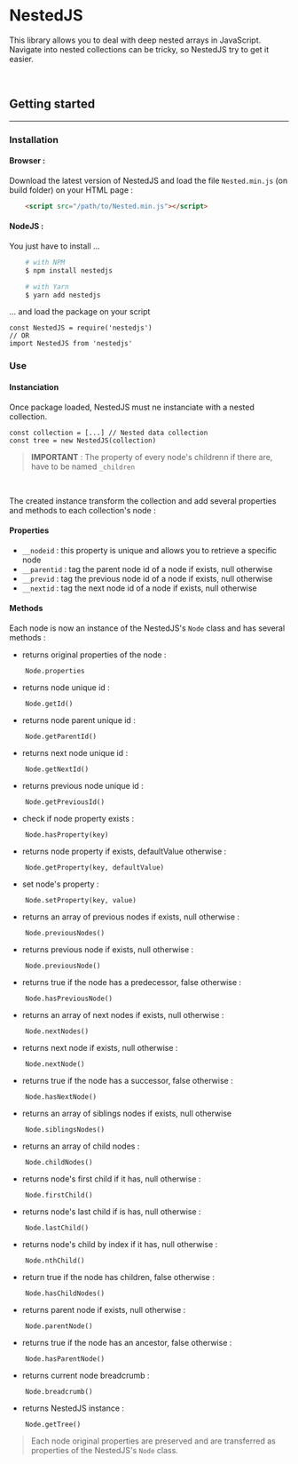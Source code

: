 # NestedJS
This library allows you to deal with deep nested arrays in JavaScript.<br>
Navigate into nested collections can be tricky, so NestedJS try to get it easier.

<br>

## Getting started
------------------
### Installation
#### Browser :
Download the latest version of NestedJS and load the file `Nested.min.js` (on build folder) on your HTML page :
```HTML
    <script src="/path/to/Nested.min.js"></script>
```

#### NodeJS :
You just have to install ...
```bash
    # with NPM
    $ npm install nestedjs

    # with Yarn
    $ yarn add nestedjs
```

... and load the package on your script
```JS
const NestedJS = require('nestedjs')
// OR
import NestedJS from 'nestedjs'
```

### Use
#### Instanciation
Once package loaded, NestedJS must ne instanciate with a nested collection.
```JS
const collection = [...] // Nested data collection
const tree = new NestedJS(collection)
```
> **IMPORTANT** : The property of every node's childrenn if there are, have to be named `_children`

<br>

The created instance transform the collection and add several properties and methods to each collection's node :
#### Properties
 - `__nodeid` : this property is unique and allows you to retrieve a specific node
 - `__parentid` : tag the parent node id of a node if exists, null otherwise
 - `__previd` : tag the previous node id of a node if exists, null otherwise
 - `__nextid` : tag the next node id of a node if exists, null otherwise

#### Methods
Each node is now an instance of the NestedJS's `Node` class and has several methods :

- returns original properties of the node :
```JS
    Node.properties
```

- returns node unique id :
```JS
    Node.getId()
```

- returns node parent unique id :
```JS
    Node.getParentId()
```

- returns next node unique id :
```JS
    Node.getNextId()
```

- returns previous node unique id :
```JS
    Node.getPreviousId()
```

- check if node property exists :
```JS
    Node.hasProperty(key)
```

- returns node property if exists, defaultValue otherwise :
```JS
    Node.getProperty(key, defaultValue)
```

- set node's property :
```JS
    Node.setProperty(key, value)
```

- returns an array of previous nodes if exists, null otherwise :
```JS
    Node.previousNodes()
```

- returns previous node if exists, null otherwise :
```JS
    Node.previousNode()
```

- returns true if the node has a predecessor, false otherwise :
```JS
    Node.hasPreviousNode()
```

- returns an array of next nodes if exists, null otherwise :
```JS
    Node.nextNodes()
```

- returns next node if exists, null otherwise :
```JS
    Node.nextNode()
```

- returns true if the node has a successor, false otherwise :
```JS
    Node.hasNextNode()
```

- returns an array of siblings nodes if exists, null otherwise
```JS
    Node.siblingsNodes()
```

- returns an array of child nodes :
```JS
    Node.childNodes()
```

- returns node's first child if it has, null otherwise :
```JS
    Node.firstChild()
```

- returns node's last child if is has, null otherwise :
```JS
    Node.lastChild()
```

- returns node's child by index if it has, null otherwise :
```JS
    Node.nthChild()
```

- return true if the node has children, false otherwise :
```JS
    Node.hasChildNodes()
```

- returns parent node if exists, null otherwise :
```JS
    Node.parentNode()
```

- returns true if the node has an ancestor, false otherwise :
```JS
    Node.hasParentNode()
```

- returns current node breadcrumb :
```JS
    Node.breadcrumb()
```

- returns NestedJS instance :
```JS
    Node.getTree()
```

> Each node original properties are preserved and are transferred as properties of the NestedJS's `Node` class.